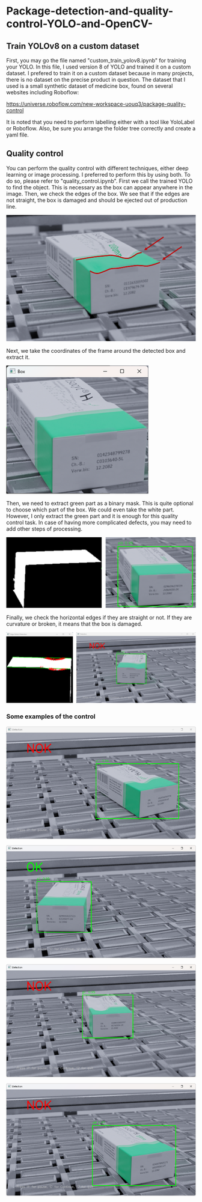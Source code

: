 # Package-detection-and-quality-control-YOLO-and-OpenCV-

## Train YOLOv8 on a custom dataset
First, you may go the file named "custom_train_yolov8.ipynb" for training your YOLO. In this file, I used version 8 of YOLO and trained it on a custom dataset. I prefered to train it on a custom dataset because in many projects, there is no dataset on the precise product in question. The dataset that I used is a small synthetic dataset of medicine box, found on several websites including Roboflow:

https://universe.roboflow.com/new-workspace-uouq3/package-quality-control

It is noted that you need to perform labelling either with a tool like YoloLabel or Roboflow. Also, be sure you arrange the folder tree correctly and create a yaml file.

## Quality control
You can perform the quality control with different techniques, either deep learning or image processing. I preferred to perform this by using both. To do so, please refer to "quality_control.ipynb". First we call the trained YOLO to find the object. This is necessary as the box can appear anywhere in the image. Then, we check the edges of the box. We see that if the edges are not straight, the box is damaged and should be ejected out of production line.

![im1](https://github.com/vmohammadi/Package-detection-and-quality-control-YOLO-and-OpenCV-/blob/main/otherFiles/0.the%20edges.png)

Next, we take the coordinates of the frame around the detected box and extract it.

![im2](https://github.com/vmohammadi/Package-detection-and-quality-control-YOLO-and-OpenCV-/blob/main/otherFiles/1.get%20the%20ROI.png)

Then, we need to extract green part as a binary mask. This is quite optional to choose which part of the box. We could even take the white part. However, I only extract the green part and it is enough for this quality control task. In case of having more complicated defects, you may need to add other steps of processing.

![im3](https://github.com/vmohammadi/Package-detection-and-quality-control-YOLO-and-OpenCV-/blob/main/otherFiles/2.get%20mask.png)

Finally, we check the horizontal edges if they are straight or not. If they are curvature or broken, it means that the box is damaged.

![im4](https://github.com/vmohammadi/Package-detection-and-quality-control-YOLO-and-OpenCV-/blob/main/otherFiles/3.control.png)

### Some examples of the control

![im5](https://github.com/vmohammadi/Package-detection-and-quality-control-YOLO-and-OpenCV-/blob/main/otherFiles/Ex1.png)

![im6](https://github.com/vmohammadi/Package-detection-and-quality-control-YOLO-and-OpenCV-/blob/main/otherFiles/Ex3.png)

![im7](https://github.com/vmohammadi/Package-detection-and-quality-control-YOLO-and-OpenCV-/blob/main/otherFiles/Ex2.png)

![im8](https://github.com/vmohammadi/Package-detection-and-quality-control-YOLO-and-OpenCV-/blob/main/otherFiles/Ex4.png)

